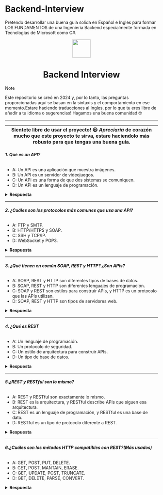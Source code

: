 # Backend-Interview
Pretendo desarrollar una buena guia solida en Español e Ingles para formar LOS FUNDAMENTOS de una Ingenieria Backend especialmente formada en Tecnologias de Microsoft como C#.

<div align="center">
  <img height="60" src="https://edgewrapper.com/wp-content/uploads/2023/05/unnamed-4.png">
  <h1>Backend Interview</h1>
</div>

> [!NOTE]  
> Este repositorio se creó en 2024 y, por lo tanto, las preguntas proporcionadas aquí se basan en la sintaxis y el comportamiento en ese momento.Estare haciendo traducciones al Ingles, por lo que tu eres libre de añadir a tu idioma o sugerencias! Hagamos una buena comunidad 🤓
---


| Sientete libre de usar el proyecto! 😃 _Apreciaría_ de corazón  mucho que este proyecto te sirva, estare haciendolo más robusto para que tengas una buena guía.
| ------------------------------------------------------------------------------------------------------------------------------------------------------------------------------------------------------------------------------------------------ |

###### **1. Qué es un API?**

- A: Un API es una aplicación que muestra imágenes.
- B: Un API es un servidor de videojuegos.
- C: Un API es una forma de que dos sistemas se comuniquen.
- D: Un API es un lenguaje de programación.

<details><summary><b>Respuesta</b></summary>
<p>

#### Respuesta: C

Una API es una forma de que dos sistemas se comuniquen entre sí. Permite que las aplicaciones pidan o envíen datos a través de internet.

</p>
</details>

---
###### **2. ¿Cuáles son los protocolos más comunes que usa una API?**


- A: FTP y SMTP.
- B: HTTP/HTTPS y SOAP.
- C: SSH y TCP/IP.
- D: WebSocket y POP3.

<details><summary><b>Respuesta</b></summary>
<p>

#### Respuesta: B

Los protocolos más comunes que utilizan las APIs son HTTP/HTTPS y SOAP. HTTP/HTTPS es el estándar en la web, mientras que SOAP es un protocolo más antiguo utilizado en aplicaciones empresariales mediante comunicación XML.

</p>
</details>

---
###### **3. ¿Qué tienen en común SOAP, REST y HTTP? ¿Son APIs?**


- A: SOAP, REST y HTTP son diferentes tipos de bases de datos.
- B: SOAP, REST y HTTP son diferentes lenguajes de programación.
- C: SOAP y REST son estilos para construir APIs, y HTTP es un protocolo que las APIs utilizan.
- D: SOAP, REST y HTTP son tipos de servidores web.

<details><summary><b>Respuesta</b></summary>
<p>

#### Respuesta: C

SOAP y REST son estilos de arquitectura para construir APIs, y HTTP es un protocolo que se usa para la comunicación en estas APIs. SOAP puede usar varios protocolos, pero comúnmente utiliza HTTP. REST está basado en HTTP y se usa ampliamente para diseñar APIs web.

</p>
</details>

---
###### **4. ¿Qué es REST**


- A: Un lenguaje de programación.
- B: Un protocolo de seguridad.
- C: Un estilo de arquitectura para construir APIs.
- D: Un tipo de base de datos.

<details><summary><b>Respuesta</b></summary>
<p>

#### Respuesta: C

REST es un estilo de arquitectura para construir APIs. Utiliza métodos HTTP como `GET`, `POST`, `PUT`, y `DELETE` para acceder y manipular recursos en un servidor. Cada recurso tiene una URL especifica.


</p>
</details>

---
###### **5.¿REST y RESTful son lo mismo?**


- A: REST y RESTful son exactamente lo mismo.
- B: REST es la arquitectura, y RESTful describe APIs que siguen esa arquitectura.
- C: REST es un lenguaje de programación, y RESTful es una base de dato.
- D: RESTful es un tipo de protocolo diferente a REST.

<details><summary><b>Respuesta</b></summary>
<p>

#### Respuesta: B

REST es el estilo de arquitectura, y cuando una API sigue los principios de REST, se le llama API RESTful.


</p>
</details>

---
###### **6.¿Cuáles son los métodos HTTP compatibles con REST?(Más usados)**


- A: GET, POST, PUT, DELETE.
- B: GET, POST, MANTAIN, ERASE.
- C: GET, UPDATE, POST, TRUNCATE.
- D: GET, DELETE, PARSE, CONVERT.

<details><summary><b>Respuesta</b></summary>
<p>

#### Respuesta: A

GET: Solo recibe recursos.
POST: Envio de datos para actualizar un recurso.
UPDATE: Envía datos a la API para crear y actualizar los recursos
DELETE: Elimina los recursos del recurso especificado.


</p>
</details>